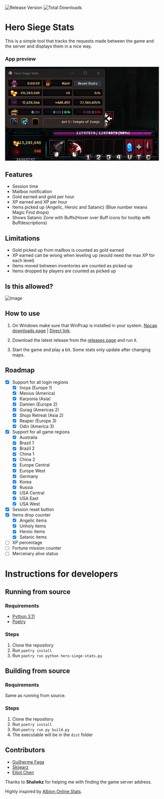 ![Release Version](https://img.shields.io/github/v/release/guilhermefaga/hero-siege-stats) ![Total Downloads](https://img.shields.io/github/downloads/guilhermefaga/hero-siege-stats/total.svg)

# Hero Siege Stats

This is a simple tool that tracks the requests made between the game and the server and displays them in a nice way.

### App preview

![App preview](/assets/readme/preview.png)

## Features

- Session time
- Mailbox notification
- Gold earned and gold per hour
- XP earned and XP per hour
- Items picked up (Angelic, Heroic and Satanic) (Blue number means Magic Find drops)
- Shows Satanic Zone with Buffs(Hover over Buff icons for tooltip with Buffdescriptions)

## Limitations

- Gold picked up from mailbox is counted as gold earned
- XP earned can be wrong when leveling up (would need the max XP for each level)
- Items moved between inventories are counted as picked up
- Items dropped by players are counted as picked up

## Is this allowed?

![image](https://github.com/GuilhermeFaga/hero-siege-stats/assets/32572430/56a116cb-66b1-45de-afa9-3d3dc7a2ea6c)


## How to use

1. On Windows make sure that WinPcap is installed in your system. [Npcap downloads page](https://npcap.com/#download) | [Direct link](https://npcap.com/dist/npcap-1.77.exe).

2. Download the latest release from the [releases page](https://github.com/GuilhermeFaga/hero-siege-stats/releases) and run it.

3. Start the game and play a bit. Some stats only update after changing maps.

## Roadmap

- [X] Support for all login regions
  - [X] Inoya (Europe 1)
  - [X] Mevius (America)
  - [X] Karponia (Asia)
  - [X] Damien (Europe 2)
  - [X] Gurag (Americas 2)
  - [X] Shujo Retreat (Asia 2)
  - [X] Reaper (Europe 3)
  - [X] Odin (America 3)
- [x] Support for all game regions
  - [x] Australia
  - [x] Brazil 1
  - [x] Brazil 2
  - [x] China 1
  - [x] China 2
  - [x] Europe Central
  - [x] Europe West
  - [x] Germany
  - [x] Korea
  - [x] Russia
  - [x] USA Central
  - [x] USA East
  - [x] USA West
- [X] Session reset button
- [X] Items drop counter
  - [X] Angelic items
  - [X] Unholy items
  - [X] Heroic items
  - [X] Satanic items
- [ ] XP percentage
- [ ] Fortune mission counter
- [ ] Mercenary alive status

# Instructions for developers

## Running from source

### Requirements

- [Python 3.11](https://www.python.org/downloads/release/python-3116/)
- [Poetry](https://python-poetry.org/)

### Steps

1. Clone the repository
2. Run `poetry install`
3. Run `poetry run python hero-siege-stats.py`

## Building from source

### Requirements

Same as running from source.

### Steps

1. Clone the repository
2. Run `poetry install`
3. Run `poetry run py build.py`
4. The executable will be in the `dist` folder

## Contributors

- [Guilherme Faga](https://faga.dev)
- [Skijearz](https://github.com/Skijearz)
- [Elliot Chen](https://github.com/keoy7am)

Thanks to **Shalwkz** for helping me with finding the game server address.

Highly inspired by [Albion Online Stats](https://github.com/mazurwiktor/albion-online-stats).
